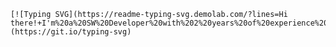```
[![Typing SVG](https://readme-typing-svg.demolab.com/?lines=Hi there!+I'm%20a%20SW%20Developer%20with%202%20years%20of%20experience%20in%20frontend%20and%20backend%20development.)](https://git.io/typing-svg)
```
<!--
**sohaibbg/sohaibbg** is a ✨ _special_ ✨ repository because its `README.md` (this file) appears on your GitHub profile.

Here are some ideas to get you started:

- 🔭 I’m currently working on ...
- 🌱 I’m currently learning ...
- 👯 I’m looking to collaborate on ...
- 🤔 I’m looking for help with ...
- 💬 Ask me about ...
- 📫 How to reach me: ...
- 😄 Pronouns: ...
- ⚡ Fun fact: ...
-->
